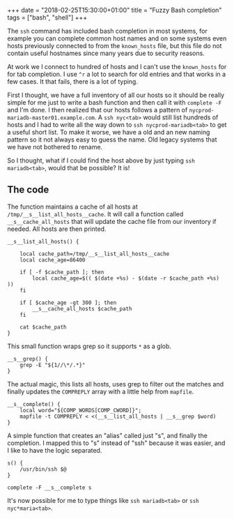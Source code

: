 +++
date = "2018-02-25T15:30:00+01:00"
title = "Fuzzy Bash completion"
tags = ["bash", "shell"]
+++

The `ssh` command has included bash completion in most systems, for example you can complete common host names and on some systems even hosts previously connected to from the `known_hosts` file, but this file do not contain useful hostnames since many years due to security reasons.

At work we I connect to hundred of hosts and I can't use the `known_hosts` for for tab completion. I use `^r` a lot to search for old entries and that works in a few cases. It that fails, there is a lot of typing.

First I thought, we have a full inventory of all our hosts so it should be really simple for me just to write a bash function and then call it with `complete -F` and I'm done. I then realized that our hosts follows a pattern of `nycprod-mariadb-master01.example.com`. A `ssh nyc<tab>` would still list hundreds of hosts and I had to write all the way down to `ssh nycprod-mariadb<tab>` to get a useful short list. To make it worse, we have a old and an new naming pattern so it not always easy to guess the name. Old legacy systems that we have not bothered to rename.

So I thought, what if I could find the host above by just typing `ssh mariadb<tab>`, would that be possible? It is!

## The code

The function maintains a cache of all hosts at `/tmp/__s__list_all_hosts__cache`. It will call a function called `__s__cache_all_hosts` that will update the cache file from our inventory if needed. All hosts are then printed.

```
__s__list_all_hosts() {

    local cache_path=/tmp/__s__list_all_hosts__cache
    local cache_age=86400

    if [ -f $cache_path ]; then
        local cache_age=$(( $(date +%s) - $(date -r $cache_path +%s) ))
    fi

    if [ $cache_age -gt 300 ]; then
        __s__cache_all_hosts $cache_path
    fi

    cat $cache_path
}
```

This small function wraps grep so it supports `*` as a glob.

```
__s__grep() {
    grep -E "${1//\*/.*}"
}
```

The actual magic, this lists all hosts, uses grep to filter out the matches and finally updates the `COMPREPLY` array with a little help from `mapfile`.

```
__s__complete() {
    local word="${COMP_WORDS[COMP_CWORD]}";
    mapfile -t COMPREPLY < <(__s__list_all_hosts | __s__grep $word)
}
```

A simple function that creates an "alias" called just "s", and finally the completion. I mapped this to "s" instead of "ssh" because it was easier, and I like to have the logic separated.

```
s() {
    /usr/bin/ssh $@
}

complete -F __s__complete s
```

It's now possible for me to type things like `ssh mariadb<tab>` or `ssh nyc*maria<tab>`.
